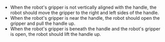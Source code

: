 
 - When the robot's gripper is not vertically aligned with the handle, the robot should move the gripper to the right and left sides of the handle. 
 - When the robot's gripper is near the handle, the robot should open the gripper and pull the handle up. 
 - When the robot's gripper is beneath the handle and the robot's gripper is open, the robot should lift the handle up.